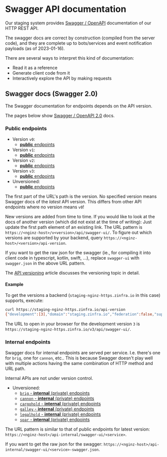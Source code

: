 # Swagger API documentation

Our staging system provides [Swagger /
OpenAPI](https://swagger.io/resources/open-api/) documentation of our HTTP REST
API.

The swagger docs are correct by construction (compiled from the server
code), and they are complete up to bots/services and event notification
payloads (as of 2023-01-16).

There are several ways to interpret this kind of documentation:

- Read it as a reference
- Generate client code from it
- Interactively explore the API by making requests

## Swagger docs (Swagger 2.0)

The Swagger documentation for endpoints depends on the API version.

The pages below show [Swagger / OpenAPI 2.0](https://swagger.io/specification/v2/)
docs.

### Public endpoints
- Version `v0`:
    - [**public**
      endpoints](https://staging-nginz-https.zinfra.io/v0/api/swagger-ui/)
- Version `v1`:
    - [**public**
    endpoints](https://staging-nginz-https.zinfra.io/v1/api/swagger-ui/)
- Version `v2`:
    - [**public**
    endpoints](https://staging-nginz-https.zinfra.io/v2/api/swagger-ui/)
- Version `v3`:
    - [**public**
    endpoints](https://staging-nginz-https.zinfra.io/v3/api/swagger-ui/)
- Unversioned:
    - [**public**
    endpoints](https://staging-nginz-https.zinfra.io/api/swagger-ui/)

The first part of the URL's path is the version. No specified version means
Swagger docs of the *latest* API version. This differs from other API endpoints
where no version means `v0`!

New versions are added from time to time. If you
would like to look at the docs of another version (which did not exist at the
time of writing): Just update the first path element of an existing link.
The URL pattern is `https://<nginz-host>/v<version>/api/swagger-ui/`. To figure
out which versions are supported by your backend, query
`https://<nginz-host>/<version>/api-version`.

If you want to get the raw json for the swagger (ie., for compiling it
into client code in typescript, kotlin, swift, ...), replace
`swagger-ui` with `swagger.json` in the above URL pattern.

The [API versioning](../../developer/developer/api-versioning.md) article
discusses the versioning topic in detail.

#### Example

To get the versions a backend (`staging-nginz-https.zinfra.io` in this case)
supports, execute:

```sh
curl https://staging-nginz-https.zinfra.io/api-version
{"development":[3],"domain":"staging.zinfra.io","federation":false,"supported":[0,1,2]}
```

The URL to open in your browser for the development version `3` is
`https://staging-nginz-https.zinfra.io/v3/api/swagger-ui/`.

### Internal endpoints

Swagger docs for internal endpoints are served per service. I.e. there's one for
`brig`, one for `cannon`, etc.. This is because Swagger doesn't play well with
multiple actions having the same combination of HTTP method and URL path.

Internal APIs are not under version control.

- Unversioned:
    - [`brig` - **internal** (private)
    endpoints](https://staging-nginz-https.zinfra.io/api-internal/swagger-ui/brig)
    - [`cannon` - **internal** (private)
    endpoints](https://staging-nginz-https.zinfra.io/api-internal/swagger-ui/cannon)
    - [`cargohold` - **internal** (private)
    endpoints](https://staging-nginz-https.zinfra.io/api-internal/swagger-ui/cargohold)
    - [`galley` - **internal** (private)
    endpoints](https://staging-nginz-https.zinfra.io/api-internal/swagger-ui/galley)
    - [`legalhold` - **internal** (private)
    endpoints](https://staging-nginz-https.zinfra.io/api-internal/swagger-ui/legalhold)
    - [`spar` - **internal** (private)
    endpoints](https://staging-nginz-https.zinfra.io/api-internal/swagger-ui/spar)

The URL pattern is similar to that of public endpoints for latest version:
`https://<nginz-host>/api-internal/swagger-ui/<service>`.

If you want to get the raw json for the swagger:
`https://<nginz-host>/api-internal/swagger-ui/<service>-swagger.json`.
